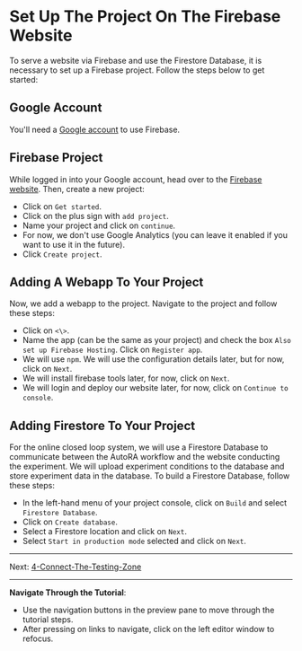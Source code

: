 # Set Up The Project On The Firebase Website

To serve a website via Firebase and use the Firestore Database, it is necessary to set up a Firebase project. Follow the steps below to get started:

## Google Account
You'll need a [Google account](https://www.google.com/account/about/) to use Firebase.

## Firebase Project
While logged in into your Google account, head over to the [Firebase website](https://firebase.google.com/). Then, create a new project:

- Click on `Get started`.
- Click on the plus sign with `add project`.
- Name your project and click on `continue`.
- For now, we don't use Google Analytics (you can leave it enabled if you want to use it in the future).
- Click `Create project`.

## Adding A Webapp To Your Project
Now, we add a webapp to the project. Navigate to the project and follow these steps:

- Click on ```<\>```.
- Name the app (can be the same as your project) and check the box `Also set up Firebase Hosting`. Click on `Register app`.
- We will use `npm`. We will use the configuration details later, but for now, click on `Next`.
- We will install firebase tools later, for now, click on `Next`.
- We will login and deploy our website later, for now, click on `Continue to console`.

## Adding Firestore To Your Project
For the online closed loop system, we will use a Firestore Database to communicate between the AutoRA workflow and the website conducting the experiment. We will upload experiment conditions to the database and store experiment data in the database. To build a Firestore Database, follow these steps:

- In the left-hand menu of your project console, click on `Build` and select `Firestore Database`.
- Click on `Create database`.
- Select a Firestore location and click on `Next`.
- Select `Start in production mode` selected and click on `Next`.

***
Next: [4-Connect-The-Testing-Zone](./4-Connect-The-Testing-Zone.md)
***

**Navigate Through the Tutorial**:
- Use the navigation buttons in the preview pane to move through the tutorial steps.
- After pressing on links to navigate, click on the left editor window to refocus.